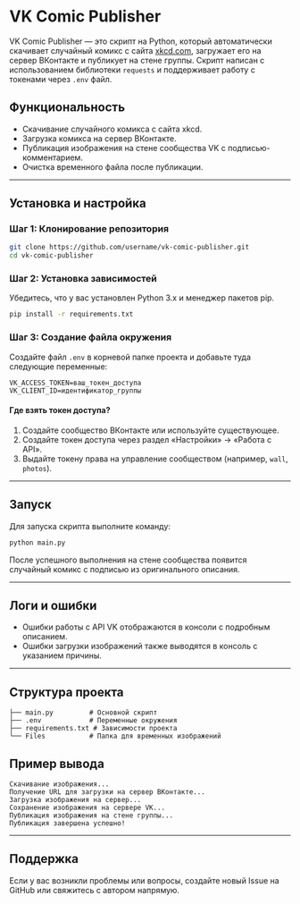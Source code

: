 # VK Comic Publisher

VK Comic Publisher — это скрипт на Python, который автоматически скачивает случайный комикс с сайта [xkcd.com](https://xkcd.com), загружает его на сервер ВКонтакте и публикует на стене группы. Скрипт написан с использованием библиотеки `requests` и поддерживает работу с токенами через `.env` файл.

## Функциональность
- Скачивание случайного комикса с сайта xkcd.
- Загрузка комикса на сервер ВКонтакте.
- Публикация изображения на стене сообщества VK с подписью-комментарием.
- Очистка временного файла после публикации.

---

## Установка и настройка

### Шаг 1: Клонирование репозитория
```bash
git clone https://github.com/username/vk-comic-publisher.git
cd vk-comic-publisher
```

### Шаг 2: Установка зависимостей
Убедитесь, что у вас установлен Python 3.x и менеджер пакетов pip.
```bash
pip install -r requirements.txt
```

### Шаг 3: Создание файла окружения
Создайте файл `.env` в корневой папке проекта и добавьте туда следующие переменные:
```
VK_ACCESS_TOKEN=ваш_токен_доступа
VK_CLIENT_ID=идентификатор_группы
```

#### Где взять токен доступа?
1. Создайте сообщество ВКонтакте или используйте существующее.
2. Создайте токен доступа через раздел «Настройки» → «Работа с API».
3. Выдайте токену права на управление сообществом (например, `wall`, `photos`).

---

## Запуск
Для запуска скрипта выполните команду:
```bash
python main.py
```

После успешного выполнения на стене сообщества появится случайный комикс с подписью из оригинального описания.

---

## Логи и ошибки
- Ошибки работы с API VK отображаются в консоли с подробным описанием.
- Ошибки загрузки изображений также выводятся в консоль с указанием причины.

---

## Структура проекта
```
├── main.py         # Основной скрипт
├── .env            # Переменные окружения
├── requirements.txt # Зависимости проекта
└── Files           # Папка для временных изображений
```

## Пример вывода
```
Скачивание изображения...
Получение URL для загрузки на сервер ВКонтакте...
Загрузка изображения на сервер...
Сохранение изображения на сервере VK...
Публикация изображения на стене группы...
Публикация завершена успешно!
```

---

## Поддержка
Если у вас возникли проблемы или вопросы, создайте новый Issue на GitHub или свяжитесь с автором напрямую.